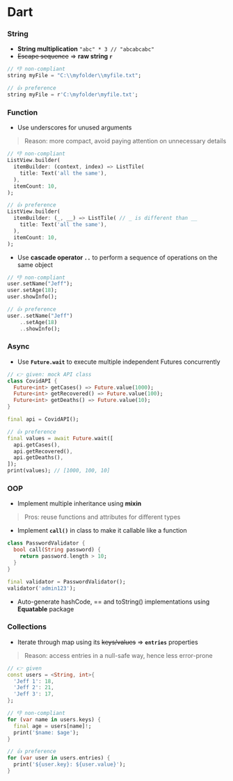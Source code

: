 # Dart


### String
+ **String multiplication** ```"abc" * 3 // "abcabcabc"```
+ ~~Escape sequence~~ => **raw string ```r```**
```dart
// 👎 non-compliant
string myFile = "C:\\myfolder\\myfile.txt";

// 👍 preference
string myFile = r'C:\myfolder\myfile.txt';
```



### Function
+ Use underscores for unused arguments
> Reason: more compact, avoid paying attention on unnecessary details
```dart
// 👎 non-compliant
ListView.builder(
  itemBuilder: (context, index) => ListTile(
    title: Text('all the same'),
  ),
  itemCount: 10,
);

// 👍 preference
ListView.builder(
  itemBuilder: (_, __) => ListTile( // _ is different than __
    title: Text('all the same'),
  ),
  itemCount: 10,
);
```

+ Use **cascade operator ```..```** to perform a sequence of operations on the same object
```dart
// 👎 non-compliant
user.setName("Jeff");
user.setAge(18);
user.showInfo();

// 👍 preference
user..setName("Jeff") 
    ..setAge(18)
    ..showInfo(); 
```


### Async
+ Use **```Future.wait```** to execute multiple independent Futures concurrently
```dart
// 👉 given: mock API class
class CovidAPI {
  Future<int> getCases() => Future.value(1000);
  Future<int> getRecovered() => Future.value(100);
  Future<int> getDeaths() => Future.value(10);
}

final api = CovidAPI();

// 👍 preference
final values = await Future.wait([
  api.getCases(),
  api.getRecovered(),
  api.getDeaths(),
]);
print(values); // [1000, 100, 10]
```


### OOP
+ Implement multiple inheritance using **mixin**
> Pros: reuse functions and attributes for different types

+ Implement **```call()```** in class to make it callable like a function
```dart
class PasswordValidator {
  bool call(String password) {
    return password.length > 10;
  }
}

final validator = PasswordValidator();
validator('admin123');
```

+ Auto-generate hashCode, == and toString() implementations using **Equatable** package


### Collections
+ Iterate through map using its ~~keys/values~~ => **```entries```** properties
> Reason: access entries in a null-safe way, hence less error-prone
```dart
// 👉 given
const users = <String, int>{
  'Jeff 1': 18,
  'Jeff 2': 21,
  'Jeff 3': 17,
};

// 👎 non-compliant
for (var name in users.keys) {
  final age = users[name]!;
  print('$name: $age');
}

// 👍 preference
for (var user in users.entries) {
  print('${user.key}: ${user.value}');
}
```
